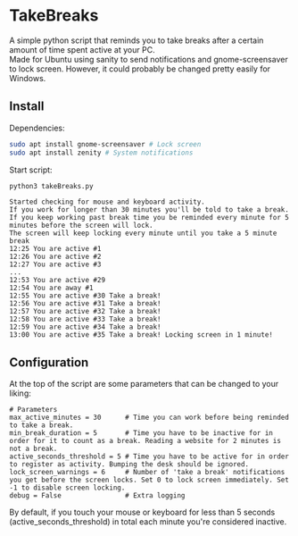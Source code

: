 # TakeBreaks
A simple python script that reminds you to take breaks after a certain amount of time spent active at your PC.  
Made for Ubuntu using sanity to send notifications and gnome-screensaver to lock screen. However, it could probably be changed pretty easily for Windows.
## Install
Dependencies:
```bash
sudo apt install gnome-screensaver # Lock screen
sudo apt install zenity # System notifications
```
Start script:
```bash
python3 takeBreaks.py
```

```
Started checking for mouse and keyboard activity.
If you work for longer than 30 minutes you'll be told to take a break.
If you keep working past break time you be reminded every minute for 5 minutes before the screen will lock.
The screen will keep locking every minute until you take a 5 minute break
12:25 You are active #1
12:26 You are active #2
12:27 You are active #3
...
12:53 You are active #29
12:54 You are away #1
12:55 You are active #30 Take a break!
12:56 You are active #31 Take a break!
12:57 You are active #32 Take a break!
12:58 You are active #33 Take a break!
12:59 You are active #34 Take a break!
13:00 You are active #35 Take a break! Locking screen in 1 minute!
```

## Configuration
At the top of the script are some parameters that can be changed to your liking:
```
# Parameters
max_active_minutes = 30      # Time you can work before being reminded to take a break.
min_break_duration = 5       # Time you have to be inactive for in order for it to count as a break. Reading a website for 2 minutes is not a break.
active_seconds_threshold = 5 # Time you have to be active for in order to register as activity. Bumping the desk should be ignored.
lock_screen_warnings = 6     # Number of 'take a break' notifications you get before the screen locks. Set 0 to lock screen immediately. Set -1 to disable screen locking.
debug = False                # Extra logging
```
By default, if you touch your mouse or keyboard for less than 5 seconds (active_seconds_threshold) in total each minute you're considered inactive.